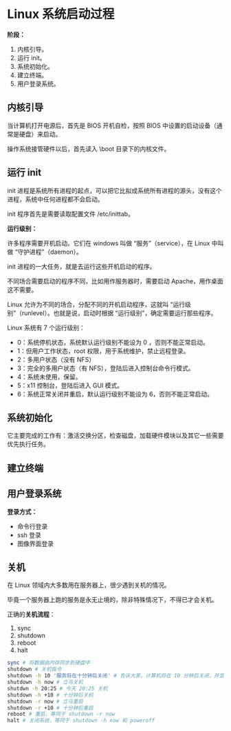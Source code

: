 # Linux 系统启动过程

**阶段：**

1. 内核引导。
2. 运行 init。
3. 系统初始化。
4. 建立终端。
5. 用户登录系统。



## 内核引导

当计算机打开电源后，首先是 BIOS 开机自检，按照 BIOS 中设置的启动设备（通常是硬盘）来启动。

操作系统接管硬件以后，首先读入 \boot 目录下的内核文件。



## 运行 init

init 进程是系统所有进程的起点，可以把它比拟成系统所有进程的源头，没有这个进程，系统中任何进程都不会启动。

init 程序首先是需要读取配置文件 /etc/inittab。



**运行级别：**

许多程序需要开机启动。它们在 windows 叫做 “服务”（service），在 Linux 中叫做 “守护进程”（daemon）。

init 进程的一大任务，就是去运行这些开机启动的程序。

不同场合需要启动的程序不同，比如用作服务器时，需要启动 Apache，用作桌面这不需要。

Linux 允许为不同的场合，分配不同的开机启动程序，这就叫 “运行级别”（runlevel）。也就是说，启动时根据 “运行级别”，确定需要运行那些程序。

Linux 系统有 7 个运行级别：

- 0：系统停机状态，系统默认运行级别不能设为 0 ，否则不能正常启动。
- 1：但用户工作状态，root 权限，用于系统维护，禁止远程登录。
- 2：多用户状态（没有 NFS）
- 3：完全的多用户状态（有 NFS），登陆后进入控制台命令行模式。
- 4：系统未使用，保留。
- 5：x11 控制台，登陆后进入 GUI 模式。
- 6：系统正常关闭并重启，默认运行级别不能设为 6，否则不能正常启动。



## 系统初始化

它主要完成的工作有：激活交换分区，检查磁盘，加载硬件模块以及其它一些需要优先执行任务。



## 建立终端



## 用户登录系统

**登录方式：**

- 命令行登录
- ssh 登录
- 图像界面登录



## 关机

在 Linux 领域内大多数用在服务器上，很少遇到关机的情况。

毕竟一个服务器上跑的服务是永无止境的，除非特殊情况下，不得已才会关机。

正确的**关机流程**：

1. sync
2. shutdown
3. reboot
4. halt

```bash
sync # 将数据由内存同步到硬盘中
shutdown # 关机指令
shutdown -h 10 '服务将在十分钟后关闭' # 告诉大家，计算机将在 10 分钟后关闭，并显示在登录用户的屏幕上
shutdown -h now # 立马关机
shutdwn -h 20:25 # 今天 20:25 关机
shutdown -h +10 # 十分钟后关机
shutdown -r now # 立马重启
shutdown -r +10 # 十分钟后重启
reboot # 重启，等同于 shutdown -r now
halt # 关闭系统，等同于 shutdown -h now 和 poweroff
```

